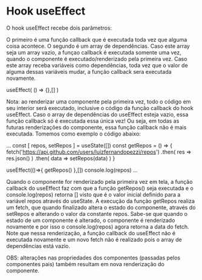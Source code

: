 # Hook useEffect

O hook useEffect recebe dois parâmetros:

O primeiro é uma função callback que é executada toda vez que alguma coisa acontece.
O segundo é um array de dependências. Caso este array seja um array vazio, a funçao callback é executada somente uma vez, quando o componente é executado/renderizado pela primeira vez. Caso este array receba variáveis como dependências, toda vez que o valor de alguma dessas variáveis mudar, a função callback sera executada novamente.

useEffect( () => {},[] )

Nota: ao renderizar uma componente pela primeira vez, todo o código em seu interior será executado, inclusive o código da função callback do hook useEffect. Caso o array de dependências do useEffect esteja vazio, essa função callback só é executada essa única vez! Ou seja, em todas as futuras renderizações do componente, essa função callback não é mais executada. Tomemos como exemplo o código abaixo:

...
const [ repos, setRepos ] = useState([])
const getRepos = () => {
    fetch('https://api.github.com/users/luizfernandopezzi/repos')
        .then( res => res.json() )
        .then( data => setRepos(data) )
}

useEffect(()=>{
    getRepos()
},[])
console.log(repos)
...

Quando o componente for renderizado pela primeira vez em tela, a função callback do useEffect faz com que a função getRepos() seja executada e o console.log(repos) retorna [] visto que é o valor inicial definido para a variável repos através do useState. A execução da função getRepos realiza um fetch, que quando finalizado altera o estado do componente, através do setRepos e alterando o valor da constante repos. Sabe-se que quando o estado de um componente é alterado, o componente é renderizado novamente e por isso o console.log(repos) agora retorna a data do fetch. Note que nessa renderização, a função callback do useEffect não é executada novamente e um novo fetch não é realizado pois o array de dependências está vazio.

OBS: alterações nas propriedades dos componentes (passadas pelos componentes pais) também resultam em nova renderização do componente.

